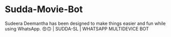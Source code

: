 # Sudda-Movie-Bot
Sudeera Deemantha has been designed to make things easier and fun while using WhatsApp. 😍🙃 | SUDDA-SL | WHATSAPP MULTIDEVICE BOT
